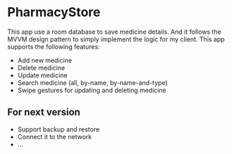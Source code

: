 # PharmacyStore
This app use a room database to save medicine details. And it follows the MVVM design pattern to simply implement the logic for my client.
This app supports the following features:
- Add new medicine
- Delete medicine
- Update medicine
- Search medicine (all, by-name, by-name-and-type)
- Swipe gestures for updating and deleting medicine

## For next version
- Support backup and restore
- Connect it to the network
- ...

